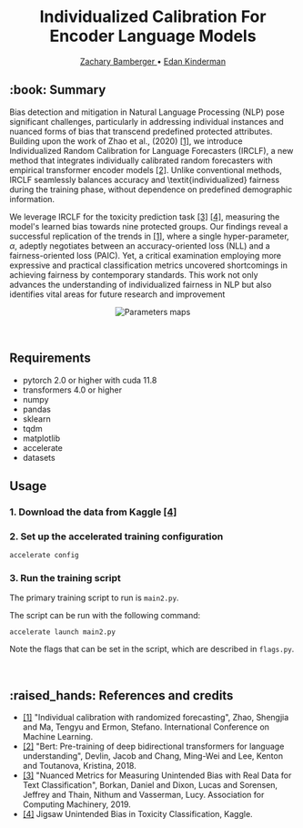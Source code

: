 <h1 align="center"> Individualized Calibration For Encoder Language Models </h1> 

  <p align="center">
    <a href="https://github.com/zbambergerNLP"> Zachary Bamberger </a> •
    <a href="https://github.com/idankinderman"> Edan Kinderman </a>
  </p>


<h2 id="summary"> :book: Summary </h2>

Bias detection and mitigation in Natural Language Processing (NLP) pose significant challenges, particularly in addressing individual instances and nuanced forms of bias that transcend predefined protected attributes. Building upon the work of Zhao et al., (2020) [[1]](#ref1), we introduce Individualized Random Calibration for Language Forecasters (IRCLF), a new method that integrates individually calibrated random forecasters with empirical transformer encoder models [[2]](#ref2). Unlike conventional methods, IRCLF seamlessly balances accuracy and \textit{individualized} fairness during the training phase, without dependence on predefined demographic information.

We leverage IRCLF for the toxicity prediction task [[3]](#ref3) [[4]](#ref4), measuring the model's learned bias towards nine protected groups. Our findings reveal a successful replication of the trends in [[1]](#ref1), where a single hyper-parameter, $\alpha$, adeptly negotiates between an accuracy-oriented loss (NLL) and a fairness-oriented loss (PAIC). Yet, a critical examination employing more expressive and practical classification metrics uncovered shortcomings in achieving fairness by contemporary standards. This work not only advances the understanding of individualized fairness in NLP but also identifies vital areas for future research and improvement

<p align="center">
<img src="https://github.com/zbambergerNLP/individualized_calibration_for_language/blob/main/scatter_loss.png" align="center" alt="Parameters maps">
</p>

<br />

## Requirements
- pytorch 2.0 or higher with cuda 11.8
- transformers 4.0 or higher
- numpy
- pandas
- sklearn
- tqdm
- matplotlib
- accelerate
- datasets

## Usage
### 1. Download the data from Kaggle [[4]](#ref4)
### 2. Set up the accelerated training configuration
`accelerate config`
### 3. Run the training script

The primary training script to run is `main2.py`. 

The script can be run with the following command:

`accelerate launch main2.py`

Note the flags that can be set in the script, which are described in `flags.py`.


<br />


<h2 id="references-and-credits"> :raised_hands: References and credits</h2>

* <a id="ref1">[[1]](https://arxiv.org/abs/2006.10288)</a> "Individual calibration with randomized forecasting", Zhao, Shengjia and Ma, Tengyu and Ermon, Stefano. International Conference on Machine Learning.
* <a id="ref2">[[2]](https://arxiv.org/abs/1810.04805)</a> "Bert: Pre-training of deep bidirectional transformers for language understanding", Devlin, Jacob and Chang, Ming-Wei and Lee, Kenton and Toutanova, Kristina, 2018.
* <a id="ref3">[[3]](https://arxiv.org/abs/1903.04561)</a> "Nuanced Metrics for Measuring Unintended Bias with Real Data for Text Classification", Borkan, Daniel and Dixon, Lucas and Sorensen, Jeffrey and Thain, Nithum and Vasserman, Lucy. Association for Computing Machinery, 2019.
* <a id="ref4">[[4]](https://www.kaggle.com/c/jigsaw-unintended-bias-in-toxicity-classification/data?select=train.csv)</a> Jigsaw Unintended Bias in Toxicity Classification, Kaggle.
